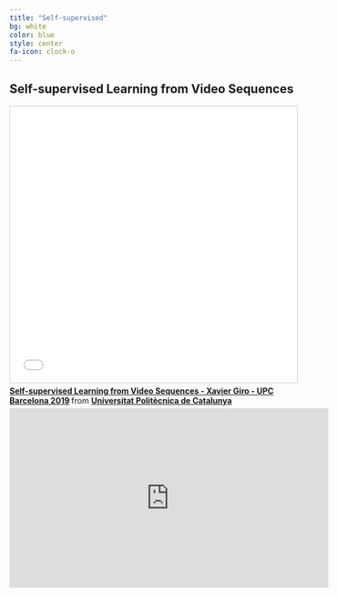```yaml
---
title: "Self-supervised"
bg: white
color: blue
style: center
fa-icon: clock-o
---
```


## Self-supervised Learning from Video Sequences

<iframe src="//www.slideshare.net/slideshow/embed_code/key/7PJqewG50CimBF" width="595" height="485" frameborder="0" marginwidth="0" marginheight="0" scrolling="no" style="border:1px solid #CCC; border-width:1px; margin-bottom:5px; max-width: 100%;" allowfullscreen> </iframe> <div style="margin-bottom:5px"> <strong> <a href="//www.slideshare.net/xavigiro/selfsupervised-learning-from-video-sequences-xavier-giro-upc-barcelona-2019" title="Self-supervised Learning from Video Sequences - Xavier Giro - UPC Barcelona 2019" target="_blank">Self-supervised Learning from Video Sequences - Xavier Giro - UPC Barcelona 2019</a> </strong> from <strong><a href="https://www.slideshare.net/xavigiro" target="_blank">Universitat Politècnica de Catalunya</a></strong> </div>

<iframe width="560" height="315" src="https://www.youtube.com/embed/5vAStAKszhk" frameborder="0" allow="accelerometer; autoplay; encrypted-media; gyroscope; picture-in-picture" allowfullscreen></iframe>
